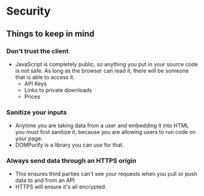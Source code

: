 # Security

## Things to keep in mind

### Don't trust the client
- JavaScript is completely public, so anything you put in your source code is not safe.  As long as the browser can read it, there will be someone that is able to access it. 
     - API Keys 
     - Links to private downloads
     - Prices

### Sanitize your inputs 
- Anytime you are taking data from a user and embedding it into HTML you must first sanitize it, because you are allowing users to run code on your page. 
- DOMPurify is a library you can use for that. 

### Always send data through an HTTPS origin
- This ensures third parties can't see your requests when you pull or push data to and from an API
- HTTPS will ensure it's all encrypted. 
